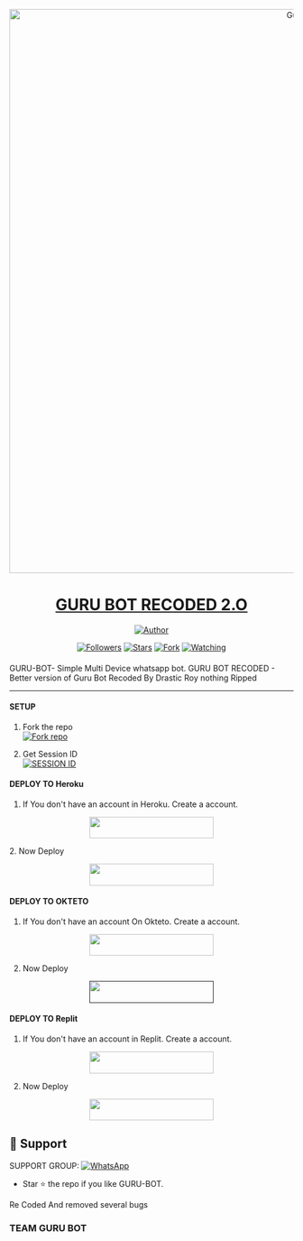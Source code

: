 
<p align="center">  
  <a href="https://youtu.be/WcA7GZuaN0A">
    <img alt="Guru" height="1000" src="https://cdn.jsdelivr.net/gh/drasticroy/api@Guru/1cd0772a45c481e16ef64d16c6218ccf.jpg">
    <h1 align="center">GURU BOT RECODED 2.O</h1>
  </a>
</p>
<p align="center">
<a href="https://github.com/drasticroy"><img title="Author" src="https://img.shields.io/badge/GURU-BOT-black?style=for-the-badge&logo=telegram"></a>
<p/>
<p align="center">
<a href="https://github.com/drasticroy?tab=followers"><img title="Followers" src="https://img.shields.io/github/followers/drasticroy?label=Followers&style=social"></a>
<a href="https://github.com/drasticroy/GURU-BOT/stargazers/"><img title="Stars" src="https://img.shields.io/github/stars/drasticroy/GURU-BOT?&style=social"></a>
<a href="https://github.com/drasticroy/GURU-BOT/network/members"><img title="Fork" src="https://img.shields.io/github/forks/drasticroy/GURU-BOT?style=social"></a>
<a href="https://github.com/drasticroy/GURU-BOT/watchers"><img title="Watching" src="https://img.shields.io/github/watchers/drasticroy/GURU-BOT?label=Watching&style=social"></a>
</p>

####  
GURU-BOT- Simple Multi Device whatsapp bot.
GURU BOT RECODED - Better version of Guru Bot Recoded By Drastic Roy nothing Ripped 

***

#### SETUP

1. Fork the repo
    <br>
<a href='https://github.com/drasticroy/GURU-BOT/fork' target="_blank"><img alt='Fork repo' src='https://img.shields.io/badge/Fork Repo-100000?style=for-the-badge&logo=scan&logoColor=white&labelColor=black&color=black'/></a>

2. Get Session ID
    <br>
<a href='https://replit.com/@victiousroy/GURU-BOT-PAIR?v=1' target="_blank"><img alt='SESSION ID' src='https://img.shields.io/badge/Session_id-100000?style=for-the-badge&logo=scan&logoColor=white&labelColor=black&color=black'/></a>



#### DEPLOY TO Heroku 

1. If You don't have an account in Heroku. Create a account.
    <br>
<p align="center"><a href="https://signup.heroku.com"> <img src="https://img.shields.io/badge/heroku%20Account-blue?style=for-the-badge&logo=heroku" width="220" height="38.45"/></a></p>
2. Now Deploy
    <br>
<p align="center"><a href="https://heroku.com/deploy?template=https://github.com/drasticroy/GURU-BOT"> <img src="https://img.shields.io/badge/Heroku%20Deploy-blue?style=for-the-badge&logo=heroku" width="220" height="38.45"/></a></p>

#### DEPLOY TO OKTETO 

1. If You don't have an account On Okteto. Create a account.
    <br>
<p align="center"><a href="https://www.okteto.com/pricing/?plan=SaaS"> <img src="https://img.shields.io/badge/Okteto%20Account-blue?style=for-the-badge&logo=okteto" width="220" height="38.45"/></a></p>

2. Now Deploy
    <br>
<p align="center"><a href=""> <img src="https://img.shields.io/badge/Okteto%20Deploy-blue?style=for-the-badge&logo=okteto" width="220" height="38.45"/></a></p>


#### DEPLOY TO Replit 

1. If You don't have an account in Replit. Create a account.
    <br>
<p align="center"><a href="https://replit.com/signup"> <img src="https://img.shields.io/badge/replit%20Account-blue?style=for-the-badge&logo=replit" width="220" height="38.45"/></a></p>

2. Now Deploy
    <br>
<p align="center"><a href="https://repl.it/github/drasticroy/GURU-BOT"> <img src="https://img.shields.io/badge/replit%20Deploy-blue?style=for-the-badge&logo=replit" width="220" height="38.45"/></a></p>

 
 
 ## 🤩 Support

SUPPORT GROUP: <a href="https://chat.whatsapp.com/F3sB3pR3tClBvVmlIkqDJp"><img alt="WhatsApp" src="https://camo.githubusercontent.com/2157131829ac512183ee8f8b6c6f803688a4cc66a2e686602844e80478401a7c/68747470733a2f2f696d672e736869656c64732e696f2f62616467652f4a6f696e2047726f75702d3235443336363f7374796c653d666f722d7468652d6261646765266c6f676f3d7768617473617070266c6f676f436f6c6f723d7768697465"/></a>

- Star ⭐ the repo if you like GURU-BOT.

Re Coded And removed several bugs
### TEAM GURU BOT



